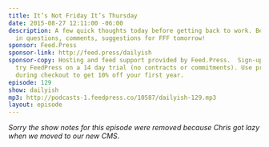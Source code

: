 ```yaml
---
title: It’s Not Friday It’s Thursday
date: 2015-08-27 12:11:00 -06:00
description: A few quick thoughts today before getting back to work. Be sure to send
  in questions, comments, suggestions for FFF tomorrow!
sponsor: Feed.Press
sponsor-link: http://feed.press/dailyish
sponsor-copy: Hosting and feed support provided by Feed.Press.  Sign-up today and
  try FeedPress on a 14 day trial (no contracts or commitments). Use promo code "dailyish"
  during checkout to get 10% off your first year.
episode: 129
show: dailyish
mp3: http://podcasts-1.feedpress.co/10587/dailyish-129.mp3
layout: episode
---
```


<em>Sorry the show notes for this episode were removed because Chris got lazy when we moved to our new CMS</em>.
